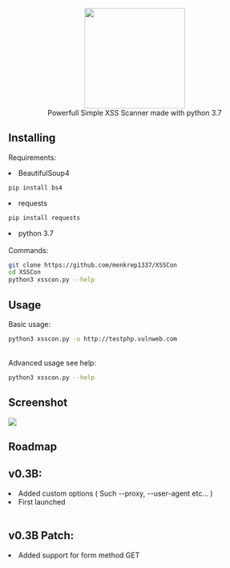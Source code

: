 <p align="center">
 <img src="images/logo.png" height="200"><br/>
Powerfull Simple XSS Scanner made with python 3.7
</p>

## Installing

Requirements: <br/>

<li> BeautifulSoup4 </li>

```bash
pip install bs4
```
<li> requests </li>

```bash
pip install requests
```
<li> python 3.7 </li>
<br/>
Commands:

```bash
git clone https://github.com/menkrep1337/XSSCon
cd XSSCon
python3 xsscon.py --help 
```
## Usage
Basic usage:

```bash
python3 xsscon.py -u http://testphp.vulnweb.com
```
<br/>
Advanced usage see help:

```bash
python3 xsscon.py --help
```
## Screenshot

<img src="images/screenshot.png">

## Roadmap

v0.3B:
------
<li> Added custom options ( Such --proxy, --user-agent etc... )</li>
<li> First launched </li>
<br/>

v0.3B Patch:
------
<li>Added support for form method GET</li>
